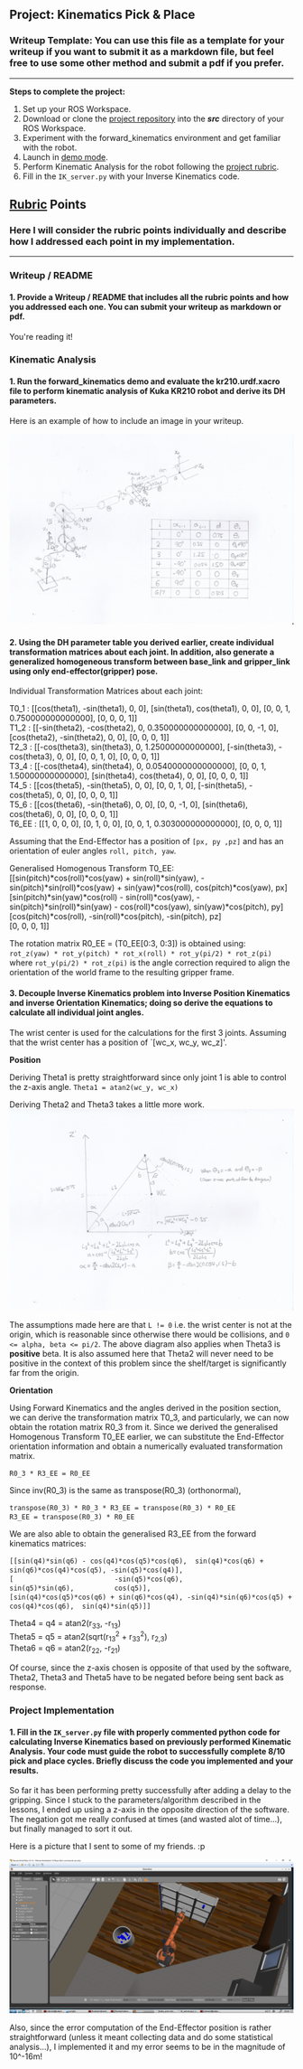 ## Project: Kinematics Pick & Place
### Writeup Template: You can use this file as a template for your writeup if you want to submit it as a markdown file, but feel free to use some other method and submit a pdf if you prefer.

---


**Steps to complete the project:**  


1. Set up your ROS Workspace.
2. Download or clone the [project repository](https://github.com/udacity/RoboND-Kinematics-Project) into the ***src*** directory of your ROS Workspace.  
3. Experiment with the forward_kinematics environment and get familiar with the robot.
4. Launch in [demo mode](https://classroom.udacity.com/nanodegrees/nd209/parts/7b2fd2d7-e181-401e-977a-6158c77bf816/modules/8855de3f-2897-46c3-a805-628b5ecf045b/lessons/91d017b1-4493-4522-ad52-04a74a01094c/concepts/ae64bb91-e8c4-44c9-adbe-798e8f688193).
5. Perform Kinematic Analysis for the robot following the [project rubric](https://review.udacity.com/#!/rubrics/972/view).
6. Fill in the `IK_server.py` with your Inverse Kinematics code.


[//]: # (Image References)

[image1]: ./images/DH_diagram.jpg
[image2]: ./images/IK_position_diagram.jpg
[image3]: ./images/performance.png

## [Rubric](https://review.udacity.com/#!/rubrics/972/view) Points
### Here I will consider the rubric points individually and describe how I addressed each point in my implementation.  

---
### Writeup / README

#### 1. Provide a Writeup / README that includes all the rubric points and how you addressed each one.  You can submit your writeup as markdown or pdf.  

You're reading it!

### Kinematic Analysis
#### 1. Run the forward_kinematics demo and evaluate the kr210.urdf.xacro file to perform kinematic analysis of Kuka KR210 robot and derive its DH parameters.

Here is an example of how to include an image in your writeup.

![DH Diagram][image1]

#### 2. Using the DH parameter table you derived earlier, create individual transformation matrices about each joint. In addition, also generate a generalized homogeneous transform between base_link and gripper_link using only end-effector(gripper) pose.

Individual Transformation Matrices about each joint:

T0_1 : [[cos(theta1), -sin(theta1), 0, 0], 
        [sin(theta1), cos(theta1), 0, 0], [0, 0, 1, 0.750000000000000], [0, 0, 0, 1]]  
T1_2 : [[-sin(theta2), -cos(theta2), 0, 0.350000000000000], [0, 0, -1, 0], [cos(theta2), -sin(theta2), 0, 0], [0, 0, 0, 1]]  
T2_3 : [[-cos(theta3), sin(theta3), 0, 1.25000000000000], [-sin(theta3), -cos(theta3), 0, 0], [0, 0, 1, 0], [0, 0, 0, 1]]  
T3_4 : [[-cos(theta4), sin(theta4), 0, 0.0540000000000000], [0, 0, 1, 1.50000000000000], [sin(theta4), cos(theta4), 0, 0], [0, 0, 0, 1]]  
T4_5 : [[cos(theta5), -sin(theta5), 0, 0], [0, 0, 1, 0], [-sin(theta5), -cos(theta5), 0, 0], [0, 0, 0, 1]]  
T5_6 : [[cos(theta6), -sin(theta6), 0, 0], [0, 0, -1, 0], [sin(theta6), cos(theta6), 0, 0], [0, 0, 0, 1]]  
T6_EE : [[1, 0, 0, 0], [0, 1, 0, 0], [0, 0, 1, 0.303000000000000], [0, 0, 0, 1]]  

Assuming that the End-Effector has a position of `[px, py ,pz]` and has an orientation of euler angles `roll, pitch, yaw`.

Generalised Homogenous Transform T0_EE:  
[[sin(pitch)*cos(roll)*cos(yaw) + sin(roll)*sin(yaw), -sin(pitch)*sin(roll)*cos(yaw) + sin(yaw)*cos(roll), cos(pitch)*cos(yaw), px]  
[sin(pitch)*sin(yaw)*cos(roll) - sin(roll)*cos(yaw), -sin(pitch)*sin(roll)*sin(yaw) - cos(roll)*cos(yaw), sin(yaw)*cos(pitch), py]  
[cos(pitch)*cos(roll), -sin(roll)*cos(pitch), -sin(pitch), pz]  
[0, 0, 0, 1]]

The rotation matrix R0_EE = (T0_EE[0:3, 0:3]) is obtained using:  
`rot_z(yaw) * rot_y(pitch) * rot_x(roll) * rot_y(pi/2) * rot_z(pi)`  
where `rot_y(pi/2) * rot_z(pi)` is the angle correction required to align the orientation of the world frame to the resulting gripper frame.

#### 3. Decouple Inverse Kinematics problem into Inverse Position Kinematics and inverse Orientation Kinematics; doing so derive the equations to calculate all individual joint angles.

The wrist center is used for the calculations for the first 3 joints.
Assuming that the wrist center has a position of `[wc_x, wc_y, wc_z]'.

**Position**

Deriving Theta1 is pretty straightforward since only joint 1 is able to control the z-axis angle.
`Theta1 = atan2(wc_y, wc_x)`

Deriving Theta2 and Theta3 takes a little more work.  
![Deriving Theta2 and Theta3][image2]

The assumptions made here are that `L != 0` i.e. the wrist center is not at the origin, which is reasonable since otherwise there would be collisions, and `0 <= alpha, beta <= pi/2`.
The above diagram also applies when Theta3 is **positive** beta. It is also assumed here that Theta2 will never need to be positive in the context of this problem since the shelf/target is significantly far from the origin.

**Orientation**

Using Forward Kinematics and the angles derived in the position section, we can derive the transformation matrix T0_3, and particularly, we can now obtain the rotation matrix R0_3 from it.
Since we derived the generalised Homogenous Transform T0_EE earlier, we can substitute the End-Effector orientation information and obtain a numerically evaluated transformation matrix.

    R0_3 * R3_EE = R0_EE

Since inv(R0_3) is the same as transpose(R0_3) (orthonormal),

    transpose(R0_3) * R0_3 * R3_EE = transpose(R0_3) * R0_EE
    R3_EE = transpose(R0_3) * R0_EE
    
We are also able to obtain the generalised R3_EE from the forward kinematics matrices:
```
[[sin(q4)*sin(q6) - cos(q4)*cos(q5)*cos(q6),  sin(q4)*cos(q6) + sin(q6)*cos(q4)*cos(q5), -sin(q5)*cos(q4)],
[                         -sin(q5)*cos(q6),                            sin(q5)*sin(q6),          cos(q5)],
[sin(q4)*cos(q5)*cos(q6) + sin(q6)*cos(q4), -sin(q4)*sin(q6)*cos(q5) + cos(q4)*cos(q6),  sin(q4)*sin(q5)]]
```

Theta4 = q4 = atan2(r<sub>33</sub>, -r<sub>13</sub>)  
Theta5 = q5 = atan2(sqrt(r<sub>13</sub><sup>2</sup> + r<sub>33</sub><sup>2</sup>), r<sub>2,3</sub>)  
Theta6 = q6 = atan2(r<sub>22</sub>, -r<sub>21</sub>)

Of course, since the z-axis chosen is opposite of that used by the software, Theta2, Theta3 and Theta5 have to be negated before being sent back as response.

### Project Implementation

#### 1. Fill in the `IK_server.py` file with properly commented python code for calculating Inverse Kinematics based on previously performed Kinematic Analysis. Your code must guide the robot to successfully complete 8/10 pick and place cycles. Briefly discuss the code you implemented and your results.

So far it has been performing pretty successfully after adding a delay to the gripping. Since I stuck to the parameters/algorithm described in the lessons, I ended up using a z-axis in the opposite direction of the software. The negation got me really confused at times (and wasted alot of time...), but finally managed to sort it out. 

Here is a picture that I sent to some of my friends. :p

![YAY][image3]

Also, since the error computation of the End-Effector position is rather straightforward (unless it meant collecting data and do some statistical analysis...), I implemented it and my error seems to be in the magnitude of 10^-16m!